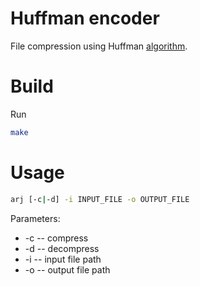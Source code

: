 # Huffman encoder

File compression using Huffman 
[algorithm](https://en.wikipedia.org/wiki/Huffman_coding).

# Build

Run

```bash
make
```

# Usage

```bash
arj [-c|-d] -i INPUT_FILE -o OUTPUT_FILE
```

Parameters:
* -c -- compress
* -d -- decompress 
* -i -- input file path
* -o -- output file path
